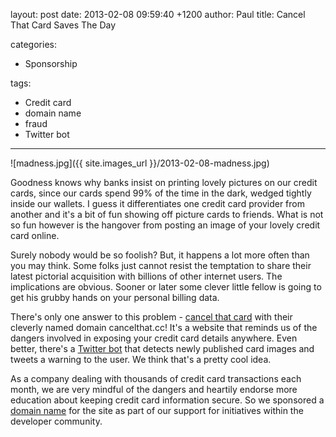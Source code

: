 layout: post
date: 2013-02-08 09:59:40 +1200
author: Paul
title: Cancel That Card Saves The Day

categories:
  - Sponsorship

tags:
  - Credit card
  - domain name
  - fraud
  - Twitter bot

----

![madness.jpg]({{ site.images_url }}/2013-02-08-madness.jpg)

Goodness knows why banks insist on printing lovely pictures on our credit cards, since our cards spend 99% of the time in the dark, wedged tightly inside our wallets. I guess it differentiates one credit card provider from another and it's a bit of fun showing off picture cards to friends. What is not so fun however is the hangover from posting an image of your lovely credit card online.

Surely nobody would be so foolish? But, it happens a lot more often than you may think. Some folks just cannot resist the temptation to share their latest pictorial acquisition with billions of other internet users. The implications are obvious. Sooner or later some clever little fellow is going to get his grubby hands on your personal billing data.

There's only one answer to this problem - [cancel that card](http://cancelthat.cc/) with their cleverly named domain cancelthat.cc! It's a website that reminds us of the dangers involved in exposing your credit card details anywhere. Even better, there's a [Twitter bot](https://twitter.com/cancelthatcard) that detects newly published card images and tweets a warning to the user. We think that's a pretty cool idea. 

As a company dealing with thousands of credit card transactions each month, we are very mindful of the dangers and heartily endorse more education about keeping credit card information secure. So we sponsored a [domain name](https://iwantmyname.com/domains) for the site as part of our support for initiatives within the developer community.
